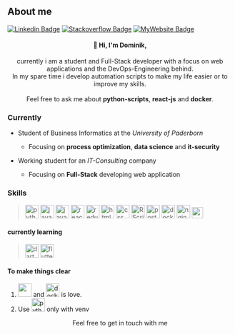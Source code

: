 <!--
**hrdominik/hrdominik** is a ✨ _special_ ✨ repository because its `README.md` (this file) appears on your GitHub profile.
-->
## About me
[![Linkedin Badge](https://img.shields.io/badge/-LinkedIn-0e76a8?logo=Linkedin&logoColor=white)](https://linkedin.com/in/dominik-hoehr)
[![Stackoverflow Badge](https://img.shields.io/badge/Stackoverflow-222426?logo=Stackoverflow&logoColor=f48024)](https://stackoverflow.com/users/16983494)
[![MyWebsite Badge](https://img.shields.io/badge/My-Website-FFB900)](https://dominik.hoehr.net)

<h4 align=center>👋 Hi, I'm Dominik,</h4>
<p align=center>
currently i am a student and Full-Stack developer with a focus on web applications and the DevOps-Engineering behind. <br />
In my spare time i develop automation scripts to make my life easier or to improve my skills.
<br /><br />
Feel free to ask me about <b>python-scripts</b>, <b>react-js</b> and <b>docker</b>.
</p>

### Currently 
* Student of Business Informatics at the *University of Paderborn*
   * Focusing on **process optimization**, **data science** and **it-security**

* Working student for an *IT-Consulting* company
   * Focusing on **Full-Stack** developing web application

### Skills
> <img src="https://user-images.githubusercontent.com/34007078/222959580-3d26926f-1d6d-499f-99ea-f52ea0c80369.svg" alt="python" height="30px" /> <img src="https://user-images.githubusercontent.com/34007078/222959614-997489fd-411d-40a9-a9cd-671ebfb8e7eb.svg" alt="java and jakarta ee" height="30px" /> <img src="https://user-images.githubusercontent.com/34007078/222959616-76ed9776-5ff5-492b-8395-b16374ec3bb5.svg" alt="javascript" height="30px" /> <img src="https://user-images.githubusercontent.com/34007078/222959605-4bb86d31-8a80-4014-8a16-7951840f3d6f.svg" alt="react" height="30px" /> <img src="https://user-images.githubusercontent.com/34007078/222959607-389ec911-fc25-4642-b910-92a18248e9d7.svg" alt="redux" height="30px" /> <img src="https://user-images.githubusercontent.com/34007078/222959613-724e7277-1f8e-468c-8a9f-4de9cc877cef.svg" alt="html5" height="30px" /> <img src="https://user-images.githubusercontent.com/34007078/222959611-0f002c7e-d7fc-4b40-a8cb-5a67cde32f09.svg" alt="css with bootstrap" height="30px" /> <img src="https://user-images.githubusercontent.com/34007078/222960511-f41891b9-3217-4181-9bf9-d4873d796f10.svg" alt="R Script" height="30px" />  <img src="https://user-images.githubusercontent.com/34007078/222959604-a8354eeb-59df-487e-9088-e3377a57e55e.svg" alt="postgreSQL" height="30px" /> <img src="https://user-images.githubusercontent.com/34007078/222959612-e663d164-0da8-49d1-b002-5c97f4240121.svg" alt="docker and docker compose" height="30px" /> <img src="https://user-images.githubusercontent.com/34007078/222959618-dc2b8995-7e5e-44c4-a46b-d2b15b0506a0.svg" alt="nginx" height="30px" /> <img src="https://user-images.githubusercontent.com/34007078/222960319-2e67ee15-7f8b-40e9-ac4b-e6c1cb1fe529.svg" alt="aws" height="25px" /> 

#### currently learning
> <img src="https://user-images.githubusercontent.com/34007078/222960172-662b4e1e-18ab-4dc8-86e2-8b27f16d9722.svg" alt="dart" height="30px" /> <img src="https://user-images.githubusercontent.com/34007078/222960171-f3faa5b8-d8aa-4ada-a450-fba65fe32c8a.svg" alt="flutter" height="30px" />


#### To make things clear
1. <img src="https://user-images.githubusercontent.com/34007078/222959609-214bb78a-1b97-43e1-b71b-80a747fa26df.svg" alt="" height="30px" /> and <img src="https://user-images.githubusercontent.com/34007078/222959612-e663d164-0da8-49d1-b002-5c97f4240121.svg" alt="docker and docker compose" height="30px" /> is love. <br/>
1. Use <img src="https://user-images.githubusercontent.com/34007078/222959580-3d26926f-1d6d-499f-99ea-f52ea0c80369.svg" alt="python" height="30px" /> only with venv

<p align=center>Feel free to get in touch with me</p>
